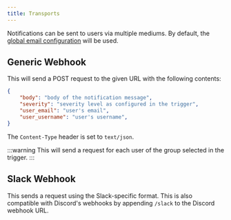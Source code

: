 ```yaml
---
title: Transports
---
```


Notifications can be sent to users via multiple mediums. By default, the [global email configuration](../installation/docker-compose#email-configuration-optional-but-recommended) will be used.

## Generic Webhook

This will send a POST request to the given URL with the following contents:

```json
{
    "body": "body of the notification message",
    "severity": "severity level as configured in the trigger",
    "user_email": "user's email",
    "user_username": "user's username",
}
```

The `Content-Type` header is set to `text/json`.

:::warning
This will send a request for each user of the group selected in the trigger.
:::

## Slack Webhook

This sends a request using the Slack-specific format. This is also compatible with Discord's webhooks by appending `/slack` to the Discord webhook URL.
